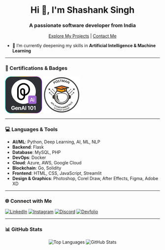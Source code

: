 <h1 align="center">Hi 👋, I'm Shashank Singh</h1>
<h3 align="center">A passionate software developer from India</h3>

<p align="center">
  <a href="https://github.com/ShashankSingh614?tab=repositories" target="_blank">Explore My Projects</a> |
  <a href="mailto:singhshashankthakur596@gmail.com" target="_blank">Contact Me</a>
</p>

- 🌱 I’m currently deepening my skills in **Artificial Intelligence & Machine Learning**

---

### 🏅 Certifications & Badges

<p align="left">
  <img src="https://github.com/ShashankSingh614/ShashankSingh614/blob/main/images/Pieces%20for%20Developers%20-%20GenAI%20101%20with%20Pieces.png" alt="GenAI 101 with Pieces" width="120" height="120" />
  <img src="https://github.com/ShashankSingh614/ShashankSingh614/blob/main/images/Postman%20-%20Postman%20API%20Fundamentals%20Student%20Expert%20-%202024-11-06.png" alt="Postman API Fundamentals Student Expert" width="120" height="120" />
</p>

---

### 💻 Languages & Tools
- **AI/ML**: Python, Deep Learning, AI, ML, NLP
- **Backend**: Flask
- **Database**: MySQL, PHP
- **DevOps**: Docker
- **Cloud**: Azure, AWS, Google Cloud
- **Blockchain**: Go, Solidity
- **Frontend**: HTML, CSS, JavaScript, Streamlit
- **Design & Graphics**: Photoshop, Corel Draw, After Effects, Figma, Adobe XD

---

### 🌐 Connect with Me
<p align="left">
  <a href="https://linkedin.com/in/shashank-singh-230911249" target="_blank"><img src="https://raw.githubusercontent.com/rahuldkjain/github-profile-readme-generator/master/src/images/icons/Social/linked-in-alt.svg" alt="LinkedIn" height="30" width="40" /></a>
  <a href="https://instagram.com/__singhshashank" target="_blank"><img src="https://raw.githubusercontent.com/rahuldkjain/github-profile-readme-generator/master/src/images/icons/Social/instagram.svg" alt="Instagram" height="30" width="40" /></a>
  <a href="https://discord.gg/godkiller9194" target="_blank"><img src="https://raw.githubusercontent.com/rahuldkjain/github-profile-readme-generator/master/src/images/icons/Social/discord.svg" alt="Discord" height="30" width="40" /></a>
  <a href="https://dev.to/https://devfolio.co/@godkiller596" target="_blank"><img src="https://raw.githubusercontent.com/rahuldkjain/github-profile-readme-generator/master/src/images/icons/Social/devto.svg" alt="Devfolio" height="30" width="40" /></a>
</p>

---

### 📊 GitHub Stats
<p align="center">
  <img src="https://github-readme-stats.vercel.app/api/top-langs/?username=ShashankSingh614&theme=vision-friendly-dark&show_icons=true&hide_border=true&layout=compact" alt="Top Languages" />
  <img src="https://github-readme-stats.vercel.app/api?username=ShashankSingh614&theme=vision-friendly-dark&show_icons=true&hide_border=true&count_private=true" alt="GitHub Stats">
</p>
